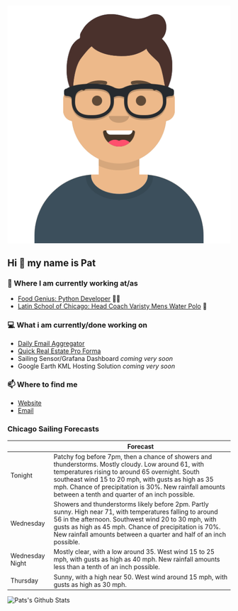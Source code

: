 [![Social banner for p-j-falconer](https://raw.githubusercontent.com/P-J-FALCONER/P-J-FALCONER/master/assets/avataaars.svg)](https://patfalconer.com/)
## Hi :wave: my name is Pat

### 💼 Where I am currently working at/as
- [Food Genius: Python Developer](https://getfoodgenius.com/) 🍔🐍
- [Latin School of Chicago: Head Coach Varisty Mens Water Polo](https://www.latinschool.org/) 🤽


### 💻 What i am currently/done working on
 - [Daily Email Aggregator](https://github.com/P-J-FALCONER/dott_daily_mail)
 - [Quick Real Estate Pro Forma](https://github.com/P-J-FALCONER/henry)
 - Sailing Sensor/Grafana Dashboard *coming very soon*
 - Google Earth KML Hosting Solution *coming very soon*

### 📫 Where to find me
 - [Website](https://patfalconer.com/)
 - [Email](mailto:patrick.j.falconer@gmail.com)


### Chicago Sailing Forecasts
|   | Forecast  |
|---|---|
| Tonight | Patchy fog before 7pm, then a chance of showers and thunderstorms. Mostly cloudy. Low around 61, with temperatures rising to around 65 overnight. South southeast wind 15 to 20 mph, with gusts as high as 35 mph. Chance of precipitation is 30%. New rainfall amounts between a tenth and quarter of an inch possible. |
| Wednesday | Showers and thunderstorms likely before 2pm. Partly sunny. High near 71, with temperatures falling to around 56 in the afternoon. Southwest wind 20 to 30 mph, with gusts as high as 45 mph. Chance of precipitation is 70%. New rainfall amounts between a quarter and half of an inch possible. |
| Wednesday Night | Mostly clear, with a low around 35. West wind 15 to 25 mph, with gusts as high as 40 mph. New rainfall amounts less than a tenth of an inch possible. |
| Thursday | Sunny, with a high near 50. West wind around 15 mph, with gusts as high as 30 mph. |

![Pats's Github Stats](https://github-readme-stats.vercel.app/api?username=p-j-falconer&show_icons=true&theme=radical)
